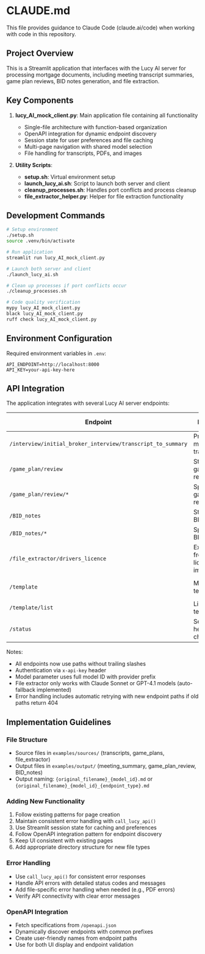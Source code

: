 # CLAUDE.md

This file provides guidance to Claude Code (claude.ai/code) when working with code in this repository.

## Project Overview

This is a Streamlit application that interfaces with the Lucy AI server for processing mortgage documents, including meeting transcript summaries, game plan reviews, BID notes generation, and file extraction.

## Key Components

1. **lucy_AI_mock_client.py**: Main application file containing all functionality
   - Single-file architecture with function-based organization
   - OpenAPI integration for dynamic endpoint discovery
   - Session state for user preferences and file caching
   - Multi-page navigation with shared model selection
   - File handling for transcripts, PDFs, and images

2. **Utility Scripts**:
   - **setup.sh**: Virtual environment setup
   - **launch_lucy_ai.sh**: Script to launch both server and client
   - **cleanup_processes.sh**: Handles port conflicts and process cleanup
   - **file_extractor_helper.py**: Helper for file extraction functionality

## Development Commands

```bash
# Setup environment
./setup.sh
source .venv/bin/activate

# Run application
streamlit run lucy_AI_mock_client.py

# Launch both server and client
./launch_lucy_ai.sh

# Clean up processes if port conflicts occur
./cleanup_processes.sh

# Code quality verification
mypy lucy_AI_mock_client.py
black lucy_AI_mock_client.py
ruff check lucy_AI_mock_client.py
```

## Environment Configuration

Required environment variables in `.env`:
```
API_ENDPOINT=http://localhost:8000
API_KEY=your-api-key-here
```

## API Integration

The application integrates with several Lucy AI server endpoints:

| Endpoint | Purpose | Request Format | Response Format |
|----------|---------|---------------|-----------------|
| `/interview/initial_broker_interview/transcript_to_summary` | Process meeting transcripts | `input_text`, `model` | `content`, `usage_metadata` |
| `/game_plan/review` | Standard game plan review | `input_text`, `model` | `content`, `usage_metadata` |
| `/game_plan/review/*` | Specialized game plan reviews | `input_text`, `model` | `content`, `usage_metadata` |
| `/BID_notes` | Standard BID notes | `input_text`, `model` | `content`, `usage_metadata` |
| `/BID_notes/*` | Specialized BID notes | `input_text`, `model` | `content`, `usage_metadata` |
| `/file_extractor/drivers_licence` | Extract info from license images | `image_base64`, `model` | `content` (JSON) |
| `/template` | Manage templates | `file_name` (query param) | Various |
| `/template/list` | List templates | None | Template filename list |
| `/status` | Server health check | None | Status response |

Notes:
- All endpoints now use paths without trailing slashes
- Authentication via `x-api-key` header
- Model parameter uses full model ID with provider prefix
- File extractor only works with Claude Sonnet or GPT-4.1 models (auto-fallback implemented)
- Error handling includes automatic retrying with new endpoint paths if old paths return 404

## Implementation Guidelines

### File Structure
- Source files in `examples/sources/` (transcripts, game_plans, file_extractor)
- Output files in `examples/output/` (meeting_summary, game_plan_review, BID_notes)
- Output naming: `{original_filename}_{model_id}.md` or `{original_filename}_{model_id}_{endpoint_type}.md`

### Adding New Functionality
1. Follow existing patterns for page creation
2. Maintain consistent error handling with `call_lucy_api()`
3. Use Streamlit session state for caching and preferences
4. Follow OpenAPI integration pattern for endpoint discovery
5. Keep UI consistent with existing pages
6. Add appropriate directory structure for new file types

### Error Handling
- Use `call_lucy_api()` for consistent error responses
- Handle API errors with detailed status codes and messages
- Add file-specific error handling when needed (e.g., PDF errors)
- Verify API connectivity with clear error messages

### OpenAPI Integration
- Fetch specifications from `/openapi.json`
- Dynamically discover endpoints with common prefixes
- Create user-friendly names from endpoint paths
- Use for both UI display and endpoint validation